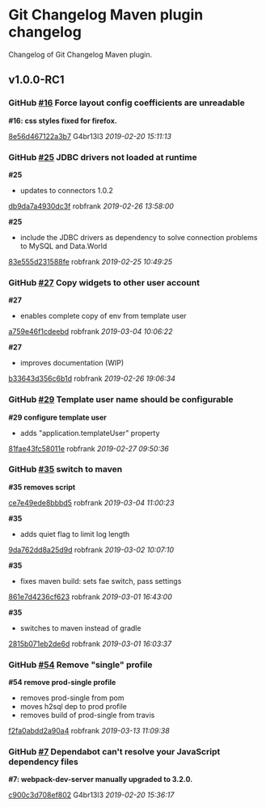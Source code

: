 # Git Changelog Maven plugin changelog

Changelog of Git Changelog Maven plugin.

## v1.0.0-RC1
### GitHub [#16](https://github.com/ArcadeAnalytics/arcadeanalytics/issues/16) Force layout config coefficients are unreadable 

**#16: css styles fixed for firefox.**


[8e56d467122a3b7](https://github.com/ArcadeAnalytics/arcadeanalytics/commit/8e56d467122a3b7) G4br13l3 *2019-02-20 15:11:13*


### GitHub [#25](https://github.com/ArcadeAnalytics/arcadeanalytics/issues/25) JDBC drivers not loaded at runtime

**#25**

 * updates to connectors 1.0.2

[db9da7a4930dc3f](https://github.com/ArcadeAnalytics/arcadeanalytics/commit/db9da7a4930dc3f) robfrank *2019-02-26 13:58:00*

**#25**

 * include the JDBC drivers as dependency to solve connection problems to MySQL and Data.World

[83e555d231588fe](https://github.com/ArcadeAnalytics/arcadeanalytics/commit/83e555d231588fe) robfrank *2019-02-25 10:49:25*


### GitHub [#27](https://github.com/ArcadeAnalytics/arcadeanalytics/issues/27) Copy widgets to other user account

**#27**

 * enables complete copy  of env from template user

[a759e46f1cdeebd](https://github.com/ArcadeAnalytics/arcadeanalytics/commit/a759e46f1cdeebd) robfrank *2019-03-04 10:06:22*

**#27**

 * improves documentation (WIP)

[b33643d356c6b1d](https://github.com/ArcadeAnalytics/arcadeanalytics/commit/b33643d356c6b1d) robfrank *2019-02-26 19:06:34*


### GitHub [#29](https://github.com/ArcadeAnalytics/arcadeanalytics/issues/29) Template user name should be configurable

**#29 configure template user**

 * adds &quot;application.templateUser&quot; property

[81fae43fc58011e](https://github.com/ArcadeAnalytics/arcadeanalytics/commit/81fae43fc58011e) robfrank *2019-02-27 09:50:36*


### GitHub [#35](https://github.com/ArcadeAnalytics/arcadeanalytics/issues/35) switch to maven

**#35 removes script**


[ce7e49ede8bbbd5](https://github.com/ArcadeAnalytics/arcadeanalytics/commit/ce7e49ede8bbbd5) robfrank *2019-03-04 11:00:23*

**#35**

 * adds quiet flag to limit log length

[9da762dd8a25d9d](https://github.com/ArcadeAnalytics/arcadeanalytics/commit/9da762dd8a25d9d) robfrank *2019-03-02 10:07:10*

**#35**

 * fixes maven build: sets fae switch, pass settings

[861e7d4236cf623](https://github.com/ArcadeAnalytics/arcadeanalytics/commit/861e7d4236cf623) robfrank *2019-03-01 16:43:00*

**#35**

 * switches to maven instead of gradle

[2815b071eb2de6d](https://github.com/ArcadeAnalytics/arcadeanalytics/commit/2815b071eb2de6d) robfrank *2019-03-01 16:03:37*


### GitHub [#54](https://github.com/ArcadeAnalytics/arcadeanalytics/issues/54) Remove &quot;single&quot; profile

**#54 remove prod-single profile**

 * removes prod-single from pom
 * moves h2sql dep to prod profile
 * removes build of prod-single from travis

[f2fa0abdd2a90a4](https://github.com/ArcadeAnalytics/arcadeanalytics/commit/f2fa0abdd2a90a4) robfrank *2019-03-13 11:09:38*


### GitHub [#7](https://github.com/ArcadeAnalytics/arcadeanalytics/issues/7) Dependabot can&#39;t resolve your JavaScript dependency files

**#7: webpack-dev-server manually upgraded to 3.2.0.**


[c900c3d708ef802](https://github.com/ArcadeAnalytics/arcadeanalytics/commit/c900c3d708ef802) G4br13l3 *2019-02-20 15:36:17*


